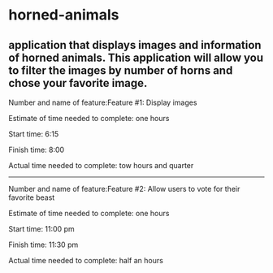 # horned-animals
application that displays images and information of horned animals. This application will allow you to filter the images by number of horns and chose your favorite image.
------------------------------------------------------
Number and name of feature:Feature #1: Display images

Estimate of time needed to complete: one hours

Start time: 6:15

Finish time: 8:00

Actual time needed to complete: tow hours and quarter

----------------------------------------------------

Number and name of feature:Feature #2: Allow users to vote for their favorite beast

Estimate of time needed to complete: one hours

Start time: 11:00 pm 

Finish time: 11:30 pm 

Actual time needed to complete: half an hours 